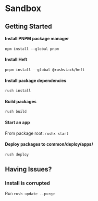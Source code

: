 # Sandbox

## Getting Started

#### Install PNPM package manager
`npm install --global pnpm`

#### Install Heft
`pnpm install --global @rushstack/heft`

#### Install package dependencies
`rush install`

#### Build packages
`rush build`

#### Start an app
From package root: `rushx start`

#### Deploy packages to common/deploy/apps/
`rush deploy`
 
## Having Issues?
### Install is corrupted
Run `rush update --purge`